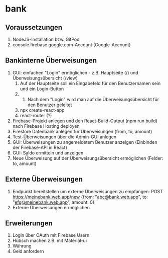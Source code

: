 # bank

## Voraussetzungen
1. NodeJS-Installation bzw. GitPod
2. console.firebase.google.com-Account (Google-Account)

## Bankinterne Überweisungen
1. GUI: einfachen "Login" ermöglichen - z.B. Hauptseite (/) und Überweisungsübersicht (/view)
    1. Auf der Hauptseite soll ein Eingabefeld für den Benutzernamen sein und ein Login-Button
    2. 1. Nach dem "Login" wird man auf die Überweisungsübersicht für den Benutzer geleitet
    3. npx create-react-app
    4. react-router (?)
2. Firebase-Projekt anlegen und den React-Build-Output (npm run build) nach Firebase Hosting deployen
3. Firestore Datenbank anlegen für Überweisungen (from, to, amount)
4. Test-Überweisungen über die Admin-GUI anlegen
5. GUI: Überweisungen zu angemeldetem Benutzer anzeigen (Einbinden der Firebase-API in React)
6. GUI: Saldo ermitteln und anzeigen
7. Neue Überweisung auf der Überweisungsübersicht ermöglichen (Felder: to, amount)

## Externe Überweisungen
1. Endpunkt bereitstellen um externe Überweisungen zu empfangen: POST https://meinebank.web.app/new {from: "abc@bank.web.app", to: "efg@meinebank.web.app", amount: 0}
2. Externe Überweisungen ermöglichen


## Erweiterungen
1. Login über OAuth mit Firebase Usern
2. Hübsch machen z.B. mit Material-ui
3. Währung
4. Geld anfordern
